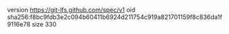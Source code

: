 version https://git-lfs.github.com/spec/v1
oid sha256:f8bc9fdb3e2c094b60411b6924d211754c919a821701159f8c836da1f9116e78
size 330
